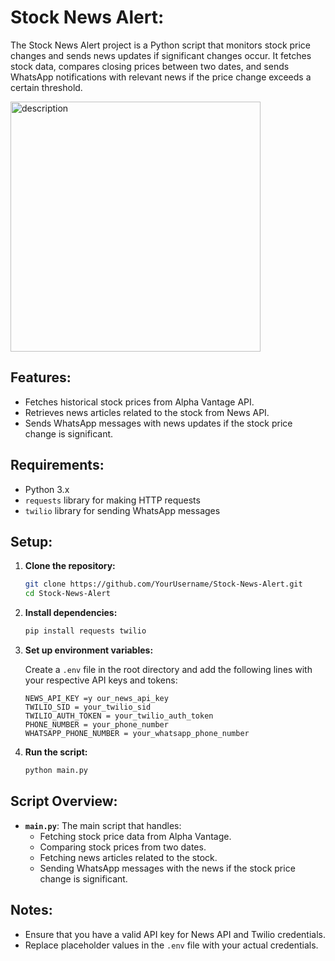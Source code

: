 # Stock News Alert:

The Stock News Alert project is a Python script that monitors stock price changes and sends news updates if significant changes occur. 
It fetches stock data, compares closing prices between two dates, and sends WhatsApp notifications with relevant news if the price change 
exceeds a certain threshold.

<img src="https://github.com/user-attachments/assets/9bd6f943-f907-4e91-a90a-655506fa8f11" alt="description" width="400" />



## Features:

- Fetches historical stock prices from Alpha Vantage API.
- Retrieves news articles related to the stock from News API.
- Sends WhatsApp messages with news updates if the stock price change is significant.

## Requirements:

- Python 3.x
- `requests` library for making HTTP requests
- `twilio` library for sending WhatsApp messages

## Setup:

1. **Clone the repository:**

    ```bash
    git clone https://github.com/YourUsername/Stock-News-Alert.git
    cd Stock-News-Alert
    ```

2. **Install dependencies:**

    ```bash
    pip install requests twilio
    ```

3. **Set up environment variables:**

    Create a `.env` file in the root directory and add the following lines with your respective API keys and tokens:

    ```
    NEWS_API_KEY =y our_news_api_key
    TWILIO_SID = your_twilio_sid
    TWILIO_AUTH_TOKEN = your_twilio_auth_token
    PHONE_NUMBER = your_phone_number
    WHATSAPP_PHONE_NUMBER = your_whatsapp_phone_number
    ```

4. **Run the script:**

    ```bash
    python main.py
    ```

## Script Overview:

- **`main.py`**: The main script that handles:
  - Fetching stock price data from Alpha Vantage.
  - Comparing stock prices from two dates.
  - Fetching news articles related to the stock.
  - Sending WhatsApp messages with the news if the stock price change is significant.

## Notes:

- Ensure that you have a valid API key for News API and Twilio credentials.
- Replace placeholder values in the `.env` file with your actual credentials.


